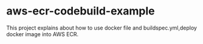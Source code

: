 # aws-ecr-codebuild-example
This project explains about how to use docker file and buildspec.yml,deploy docker image into AWS ECR.
